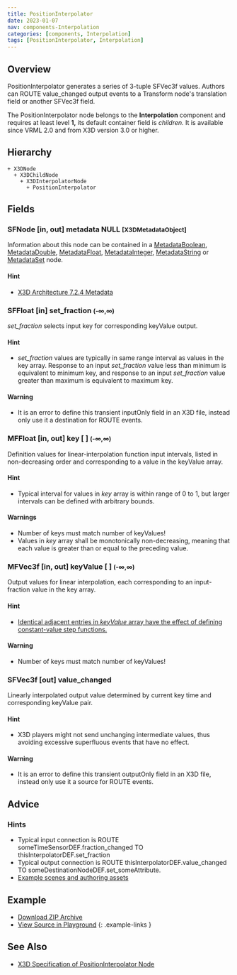 ```yaml
---
title: PositionInterpolator
date: 2023-01-07
nav: components-Interpolation
categories: [components, Interpolation]
tags: [PositionInterpolator, Interpolation]
---
```

<style>
.post h3 {
  word-spacing: 0.2em;
}
</style>

## Overview

PositionInterpolator generates a series of 3-tuple SFVec3f values. Authors can ROUTE value_changed output events to a Transform node's translation field or another SFVec3f field.

The PositionInterpolator node belongs to the **Interpolation** component and requires at least level **1,** its default container field is *children.* It is available since VRML 2.0 and from X3D version 3.0 or higher.

## Hierarchy

```
+ X3DNode
  + X3DChildNode
    + X3DInterpolatorNode
      + PositionInterpolator
```

## Fields

### SFNode [in, out] **metadata** NULL <small>[X3DMetadataObject]</small>

Information about this node can be contained in a [MetadataBoolean](/x_ite/components/core/metadataboolean/), [MetadataDouble](/x_ite/components/core/metadatadouble/), [MetadataFloat](/x_ite/components/core/metadatafloat/), [MetadataInteger](/x_ite/components/core/metadatainteger/), [MetadataString](/x_ite/components/core/metadatastring/) or [MetadataSet](/x_ite/components/core/metadataset/) node.

#### Hint

- [X3D Architecture 7.2.4 Metadata](https://www.web3d.org/specifications/X3Dv4/ISO-IEC19775-1v4-IS/Part01/components/core.html#Metadata)

### SFFloat [in] **set_fraction** <small>(-∞,∞)</small>

*set_fraction* selects input key for corresponding keyValue output.

#### Hint

- *set_fraction* values are typically in same range interval as values in the key array. Response to an input *set_fraction* value less than minimum is equivalent to minimum key, and response to an input *set_fraction* value greater than maximum is equivalent to maximum key.

#### Warning

- It is an error to define this transient inputOnly field in an X3D file, instead only use it a destination for ROUTE events.

### MFFloat [in, out] **key** [ ] <small>(-∞,∞)</small>

Definition values for linear-interpolation function input intervals, listed in non-decreasing order and corresponding to a value in the keyValue array.

#### Hint

- Typical interval for values in *key* array is within range of 0 to 1, but larger intervals can be defined with arbitrary bounds.

#### Warnings

- Number of keys must match number of keyValues!
- Values in *key* array shall be monotonically non-decreasing, meaning that each value is greater than or equal to the preceding value.

### MFVec3f [in, out] **keyValue** [ ] <small>(-∞,∞)</small>

Output values for linear interpolation, each corresponding to an input-fraction value in the key array.

#### Hint

- [Identical adjacent entries in *keyValue* array have the effect of defining constant-value step functions.](https://en.wikipedia.org/wiki/Step_function)

#### Warning

- Number of keys must match number of keyValues!

### SFVec3f [out] **value_changed**

Linearly interpolated output value determined by current key time and corresponding keyValue pair.

#### Hint

- X3D players might not send unchanging intermediate values, thus avoiding excessive superfluous events that have no effect.

#### Warning

- It is an error to define this transient outputOnly field in an X3D file, instead only use it a source for ROUTE events.

## Advice

### Hints

- Typical input connection is ROUTE someTimeSensorDEF.fraction_changed TO thisInterpolatorDEF.set_fraction
- Typical output connection is ROUTE thisInterpolatorDEF.value_changed TO someDestinationNodeDEF.set_someAttribute.
- [Example scenes and authoring assets](https://www.web3d.org/x3d/content/examples/X3dForWebAuthors/Chapter07EventAnimationInterpolation)

## Example

<x3d-canvas class="xr-button-tr" src="https://create3000.github.io/media/examples/Interpolation/PositionInterpolator/PositionInterpolator.x3d" update="auto" xrMovementControl="VIEWER_POSE"></x3d-canvas>

- [Download ZIP Archive](https://create3000.github.io/media/examples/Interpolation/PositionInterpolator/PositionInterpolator.zip)
- [View Source in Playground](/x_ite/playground/?url=https://create3000.github.io/media/examples/Interpolation/PositionInterpolator/PositionInterpolator.x3d)
{: .example-links }

## See Also

- [X3D Specification of PositionInterpolator Node](https://www.web3d.org/documents/specifications/19775-1/V4.0/Part01/components/interpolators.html#PositionInterpolator)
